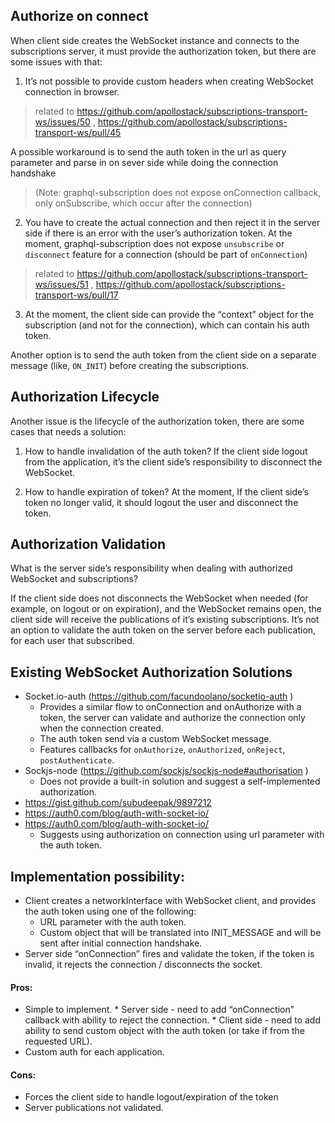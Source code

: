 ## Authorize on connect

When client side creates the WebSocket instance and connects to the subscriptions server, it must provide the authorization token, but there are some issues with that:

1. It’s not possible to provide custom headers when creating WebSocket connection in browser. 

> related to https://github.com/apollostack/subscriptions-transport-ws/issues/50 ,
https://github.com/apollostack/subscriptions-transport-ws/pull/45
 
A possible workaround is to send the auth token in the url as query parameter and parse in on sever side while doing the connection handshake 

> (Note: graphql-subscription does not expose onConnection callback, only onSubscribe, which occur after the connection) 

2. You have to create the actual connection and then reject it in the server side if there is an error with the user’s authorization token.
At the moment, graphql-subscription does not expose `unsubscribe` or `disconnect` feature for a connection (should be part of `onConnection`) 

> related to https://github.com/apollostack/subscriptions-transport-ws/issues/51 , https://github.com/apollostack/subscriptions-transport-ws/pull/17

3. At the moment, the client side can provide the “context” object for the subscription (and not for the connection), which can contain his auth token.


Another option is to send the auth token from the client side on a separate message (like, `ON_INIT`) before creating the subscriptions. 


## Authorization Lifecycle

Another issue is the lifecycle of the authorization token, there are some cases that needs a solution:

1. How to handle invalidation of the auth token? 
If the client side logout from the application, it’s the client side’s responsibility to disconnect the WebSocket. 

2. How to handle expiration of token?
At the moment, If the client side’s token no longer valid, it should logout the user and disconnect the token.


## Authorization Validation

What is the server side’s responsibility when dealing with authorized WebSocket and subscriptions?
 
If the client side does not disconnects the WebSocket when needed (for example, on logout or on expiration), and the WebSocket remains open, the client side will receive the publications of it’s existing subscriptions.
It’s not an option to validate the auth token on the server before each publication, for each user that subscribed. 


## Existing WebSocket Authorization Solutions

* Socket.io-auth (https://github.com/facundoolano/socketio-auth )
    * Provides a similar flow to onConnection and onAuthorize with a token, the server can validate and authorize the connection only when the connection created.
    * The auth token send via a custom WebSocket message.
    * Features callbacks for `onAuthorize`, `onAuthorized`, `onReject`, `postAuthenticate`.
* Sockjs-node (https://github.com/sockjs/sockjs-node#authorisation )
    * Does not provide a built-in solution and suggest a self-implemented authorization.
* https://gist.github.com/subudeepak/9897212 
* https://auth0.com/blog/auth-with-socket-io/ 
* https://auth0.com/blog/auth-with-socket-io/ 
    * Suggests using authorization on connection using url parameter with the auth token.


## Implementation possibility:

* Client creates a networkInterface with WebSocket client, and provides the auth token using one of the following:
    * URL parameter with the auth token.
    * Custom object that will be translated into INIT_MESSAGE and will be sent after initial connection handshake.
* Server side “onConnection” fires and validate the token, if the token is invalid, it rejects the connection / disconnects the socket.

#### Pros:

* Simple to implement.
        * Server side - need to add “onConnection” callback with ability to reject the connection.
        * Client side - need to add ability to send custom object with the auth token (or take if from the requested URL).
* Custom auth for each application. 

#### Cons:

* Forces the client side to handle logout/expiration of the token
* Server publications not validated.
